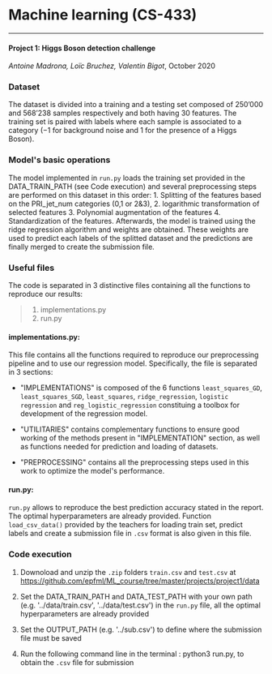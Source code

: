 # Machine learning (CS-433)

_____________________________________________________________________

#### Project 1: Higgs Boson detection challenge

_Antoine Madrona, Loïc Bruchez, Valentin Bigot_, October 2020

### Dataset

The  dataset is divided into a training and a testing set composed of 250’000 and 568’238 samples respectively and both having 30 features. The training set is paired with labels where each sample is associated to a category (−1 for  background  noise  and 1 for the presence of a Higgs Boson).

### Model's basic operations

The model implemented in `run.py` loads the training set provided in the DATA_TRAIN_PATH (see Code execution) and several preprocessing steps are performed on this dataset in this order: 1. Splitting of the features based on the PRI_jet_num categories (0,1 or 2&3), 2. logarithmic transformation of selected features 3. Polynomial augmentation of the features 4. Standardization of the features. 
Afterwards, the model is trained using the ridge regression algorithm and weights are obtained. These weights are used to predict each labels of the splitted dataset and the predictions are finally merged to create the submission file.

### Useful files

The code is separated in 3 distinctive files containing all the functions to reproduce our results:

>1. implementations.py
>2. run.py


#### implementations.py:

This file contains all the functions required to reproduce our preprocessing pipeline and to use our regression model. Specifically, the file is separated in 3 sections:

- "IMPLEMENTATIONS" is composed of the 6 functions `least_squares_GD`, `least_squares_SGD`, `least_squares`, `ridge_regression`, `logistic regression` and `reg_logistic_regression` constituing a toolbox for development of the regression model.

- "UTILITARIES" contains complementary functions to ensure good working of the methods present in "IMPLEMENTATION" section, as well as functions needed for prediction and loading of datasets.

- "PREPROCESSING" contains all the preprocessing steps used in this work to optimize the model's performance.


#### run.py:

`run.py` allows to reproduce the best prediction accuracy stated in the report. The optimal hyperparameters are already provided. Function `load_csv_data()` provided by the teachers for loading train set, predict labels and create a submission file in `.csv` format is also given in this file.


### Code execution

1) Downoload and unzip the `.zip` folders `train.csv` and `test.csv` at https://github.com/epfml/ML_course/tree/master/projects/project1/data

2) Set the DATA_TRAIN_PATH and DATA_TEST_PATH with your own path (e.g. '../data/train.csv', '../data/test.csv') in the `run.py` file, all the optimal hyperparameters are already provided

3) Set the OUTPUT_PATH (e.g. '../sub.csv') to define where the submission file must be saved

3) Run the following command line in the terminal : python3 run.py, to obtain the `.csv` file for submission
